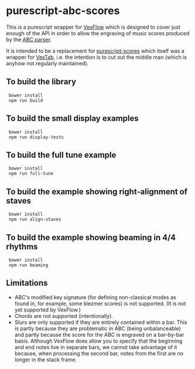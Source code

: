 purescript-abc-scores
=====================

This is a purescript wrapper for [VexFlow](http://www.vexflow.com/) which is designed to cover just enough of the API in order to allow the engraving of music scores produced by the [ABC parser](https://github.com/newlandsvalley/purescript-abc-parser).

It is intended to be a replacement for [purescript-scores](https://github.com/newlandsvalley/purescript-scores) which itself was a wrapper for [VexTab](http://www.vexflow.com/vextab). i.e. the intention is to cut out the middle man (which is anyhow not regularly maintained).

To build the library
--------------------

     bower install
     npm run build

To build the small display examples
-----------------------------------
     bower install
     npm run display-tests

To build the full tune example
------------------------------
     bower install
     npm run full-tune

To build the example showing right-alignment of staves
------------------------------------------------------
     bower install
     npm run align-staves

To build the example showing beaming in 4/4 rhythms
---------------------------------------------------
     bower install
     npm run beaming     


Limitations
-----------

*  ABC's modified key signature (for defining non-classical modes as found in, for example, some klezmer scores) is not supported.  (It is not yet supported by VexFlow.)
*  Chords are not supported (intentionally).
*  Slurs are only supported if they are entirely contained within a bar.  This is partly because they are problematic in ABC (being unbalanceable) and partly because the score for the ABC is engraved on a bar-by-bar basis.  Although VexFlow does allow you to specify that the beginning and end notes live in separate bars, we cannot take advantage of it because, when processing the second bar, notes from the first are no longer in the stack frame.